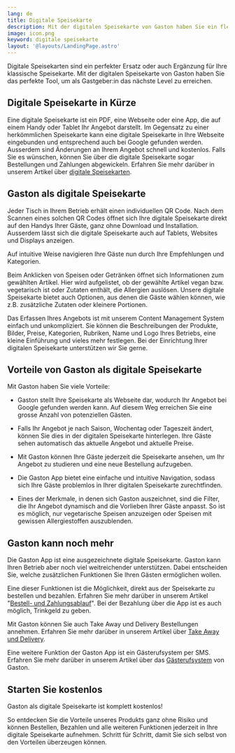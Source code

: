```yaml
---
lang: de
title: Digitale Speisekarte
description: Mit der digitalen Speisekarte von Gaston haben Sie ein flexibles und mächtiges Tool, um das Angebot Ihres Restaurants, Ihrer Bar oder Ihres Cafés optimal abzubilden.
image: icon.png
keyword: digitale speisekarte
layout: '@layouts/LandingPage.astro'
---
```


Digitale Speisekarten sind ein perfekter Ersatz oder auch Ergänzung für Ihre klassische Speisekarte. Mit der digitalen Speisekarte von Gaston haben Sie das perfekte Tool, um als Gastgeber:in das nächste Level zu erreichen.

## Digitale Speisekarte in Kürze

Eine digitale Speisekarte ist ein PDF, eine Webseite oder eine App, die auf einem Handy oder Tablet Ihr Angebot darstellt. Im Gegensatz zu einer herkömmlichen Speisekarte kann eine digitale Speisekarte in Ihre Webseite eingebunden und entsprechend auch bei Google gefunden werden. Ausserdem sind Änderungen an Ihrem Angebot schnell und kostenlos. Falls Sie es wünschen, können Sie über die digitale Speisekarte sogar Bestellungen und Zahlungen abgewickeln. Erfahren Sie mehr darüber in unserem Artikel über [digitale Speisekarten](../blog/vorteile-von-digitalen-speisekarten/).

## Gaston als digitale Speisekarte

Jeder Tisch in Ihrem Betrieb erhält einen individuellen QR Code. Nach dem Scannen eines solchen QR Codes öffnet sich Ihre digitale Speisekarte direkt auf den Handys Ihrer Gäste, ganz ohne Download und Installation. Ausserdem lässt sich die digitale Speisekarte auch auf Tablets, Websites und Displays anzeigen.

Auf intuitive Weise navigieren Ihre Gäste nun durch Ihre Empfehlungen und Kategorien.

Beim Anklicken von Speisen oder Getränken öffnet sich Informationen zum gewählten Artikel. Hier wird aufgelistet, ob der gewählte Artikel vegan bzw. vegetarisch ist oder Zutaten enthält, die Allergien auslösen. Unsere digitale Speisekarte bietet auch Optionen, aus denen die Gäste wählen können, wie z.B. zusätzliche Zutaten oder kleinere Portionen.

Das Erfassen Ihres Angebots ist mit unserem Content Management System einfach und unkompliziert. Sie können die Beschreibungen der Produkte, Bilder, Preise, Kategorien, Rubriken, Name und Logo Ihres Betriebs, eine kleine Einführung und vieles mehr festlegen. Bei der Einrichtung Ihrer digitalen Speisekarte unterstützen wir Sie gerne.

## Vorteile von Gaston als digitale Speisekarte

Mit Gaston haben Sie viele Vorteile:

- Gaston stellt Ihre Speisekarte als Webseite dar, wodurch Ihr Angebot bei Google gefunden werden kann. Auf diesem Weg erreichen Sie eine grosse Anzahl von potenziellen Gästen.

- Falls Ihr Angebot je nach Saison, Wochentag oder Tageszeit ändert, können Sie dies in der digitalen Speisekarte hinterlegen. Ihre Gäste sehen automatisch das aktuelle Angebot und aktuelle Preise.

- Mit Gaston können Ihre Gäste jederzeit die Speisekarte ansehen, um Ihr Angebot zu studieren und eine neue Bestellung aufzugeben.

- Die Gaston App bietet eine einfache und intuitive Navigation, sodass sich Ihre Gäste problemlos in Ihrer digitalen Speisekarte zurechtfinden.

- Eines der Merkmale, in denen sich Gaston auszeichnet, sind die Filter, die Ihr Angebot dynamisch and die Vorlieben Ihrer Gäste anpasst. So ist es möglich, nur vegetarische Speisen anzuzeigen oder Speisen mit gewissen Allergiestoffen auszublenden.

## Gaston kann noch mehr

Die Gaston App ist eine ausgezeichnete digitale Speisekarte. Gaston kann Ihren Betrieb aber noch viel weitreichender unterstützen. Dabei entscheiden Sie, welche zusätzlichen Funktionen Sie Ihren Gästen ermöglichen wollen.

Eine dieser Funktionen ist die Möglichkeit, direkt aus der Speisekarte zu bestellen und bezahlen. Erfahren Sie mehr darüber in unserem Artikel "[Bestell- und Zahlungsablauf](../bestell-und-zahlungs-ablauf-gastro-betriebe/)". Bei der Bezahlung über die App ist es auch möglich, Trinkgeld zu geben.

Mit Gaston können Sie auch Take Away und Delivery Bestellungen annehmen. Erfahren Sie mehr darüber in unserem Artikel über [Take Away und Delivery](../blog/take-away/).

Eine weitere Funktion der Gaston App ist ein Gästerufsystem per SMS. Erfahren Sie mehr darüber in unserem Artikel über das [Gästerufsystem](../gaston-vs-gäste-rufsystem/) von Gaston.

## Starten Sie kostenlos

Gaston als digitale Speisekarte ist komplett kostenlos!

So entdecken Sie die Vorteile unseres Produkts ganz ohne Risiko und können Bestellen, Bezahlen und alle weiteren Funktionen jederzeit in Ihre digitale Speisekarte aufnehmen. Schritt für Schritt, damit Sie sich selbst von den Vorteilen überzeugen können.

